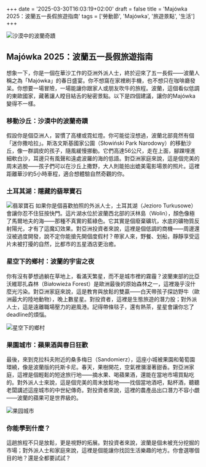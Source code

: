 +++
date = '2025-03-30T16:03:19+02:00'
draft = false
title = 'Majówka 2025：波蘭五一長假旅遊指南'
tags = ['勞動節', 'Majówka', '旅遊景點', '生活']
+++

![沙漠中的波蘭奇蹟](https://static.aureagate.com/DESSERT.jpg)
## Majówka 2025：波蘭五一長假旅遊指南

想象一下，你是一個在華沙工作的亞洲外派人士，終於迎來了五一長假——波蘭人稱之為「Majówka」的春日盛宴。你不想窩在家裡刷手機，也不想只在咖啡廳發呆。你想要一場冒險，一場能讓你跟家人或朋友吹牛的旅程。波蘭，這個看似低調的東歐國家，藏著讓人瞠目結舌的秘密景點。以下是四個建議，讓你的Majówka變得不一樣。

### 移動沙丘：沙漠中的波蘭奇蹟

假設你是個亞洲人，習慣了高樓或霓虹燈。你可能從沒想過，波蘭北部竟然有個「迷你撒哈拉」。斯洛文斯基國家公園（Słowiński Park Narodowy）的移動沙丘，像一群調皮的孩子，隨風緩慢挪動。它們高達56公尺，走在上面，腳踝埋進細軟白沙，耳邊只有風聲和遠處波羅的海的低語。對亞洲家庭來說，這是個完美的周末逃脫——孩子們可以在沙丘上撒野，大人則能拍出媲美電影場景的照片。這裡距離華沙約5小時車程，適合想體驗自然奇觀的你。


### 土耳其湖：隱藏的翡翠寶石
![翡翠寶石](https://static.aureagate.com/pexels-radoslaw-sikorski-36097686-13958696.jpg)
如果你是個喜歡拍照的外派人士，土耳其湖（Jezioro Turkusowe）會讓你忍不住狂按快門。這片湖水位於波蘭西北部的沃林島（Wolin），顏色像極了馬爾地夫的海——那種不真實的藍綠色。它其實是個廢棄礦坑，水底的礦物質反射陽光，才有了這魔幻效果。對亞洲投資者來說，這裡是個低調的商機——周邊還沒被過度開發，說不定你能搶先開個度假村？帶家人來，野餐、划船，靜靜享受這片未被打擾的自然，比都市的五星酒店更治癒。

### 星空下的鄉村：波蘭的宇宙之夜

你有沒有夢想過躺在草地上，看滿天繁星，而不是城市裡的霧霾？波蘭東部的比亞沃維耶扎森林（Białowieża Forest）是歐洲最後的原始森林之一，這裡幾乎沒什麼光污染。對亞洲家庭來說，這是教育與放鬆的雙贏——白天帶孩子探訪野牛（歐洲最大的陸地動物），晚上數星星。對投資者，這裡是生態旅遊的潛力股；對外派人士，這是遠離職場壓力的避風港。記得帶條毯子，還有熱茶，星星會讓你忘了deadline的煩惱。

![星空下的鄉村](https://static.aureagate.com/MT..webp)

### 果園城市：蘋果酒與春日狂歡

最後，來到克拉科夫附近的桑多梅日（Sandomierz），這座小城被果園和葡萄園環繞，像是波蘭版的托斯卡尼。春天，果樹開花，空氣裡瀰漫著甜香。對亞洲家庭，這裡是個輕鬆的短途旅行地——摘水果、喝蘋果酒，還能在當地市場買點吃的。對外派人士來說，這是個完美的周末放鬆地——找個當地酒吧，點杯酒，聽聽老闆講述這座城市的中世紀傳奇。對投資者來說，這裡的農產品出口潛力不容小覷——波蘭的蘋果可是世界級的。

![果园城市](https://static.aureagate.com/ratusz_sandomierz_forum.webp)

### 你能學到什麼？

這趟旅程不只是放鬆，更是視野的拓展。對投資者來說，波蘭是個未被充分挖掘的市場；對外派人士和家庭來說，這裡是個能讓你找回生活樂趣的地方。你會選哪個目的地？還是全都要試試？